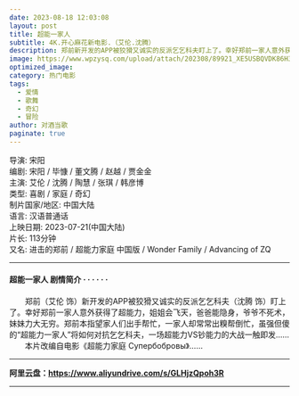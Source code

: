 ```yaml
---
date: 2023-08-18 12:03:08
layout: post
title: 超能一家人
subtitle: 4K.开心麻花新电影.（艾伦.沈腾）
description: 郑前新开发的APP被狡猾又诚实的反派乞乞科夫盯上了。幸好郑前一家人意外获得了超能力，姐姐会飞天，爸爸能隐身，爷爷不死术，妹妹力大无穷。郑前本指望家人们出手帮忙，一家人却常常出糗帮倒忙，虽强但傻的“超能力一家人”将如何对抗乞乞科夫，一场超能力VS钞能力的大战一触即发...
image: https://www.wpzysq.com/upload/attach/202308/89921_XE5USBQVDK86H3F._webp
optimized_image: 
category: 热门电影
tags:
  - 爱情
  - 歌舞
  - 奇幻
  - 冒险
author: 对酒当歌
paginate: true
---
```


导演: 宋阳  
编剧: 宋阳 / 毕慷 / 董文腾 / 赵越 / 贾金金  
主演: 艾伦 / 沈腾 / 陶慧 / 张琪 / 韩彦博  
类型: 喜剧 / 家庭 / 奇幻  
制片国家/地区: 中国大陆  
语言: 汉语普通话  
上映日期: 2023-07-21(中国大陆)  
片长: 113分钟  
又名: 进击的郑前 / 超能力家庭 中国版 / Wonder Family / Advancing of ZQ  

---

#### 超能一家人 剧情简介 · · · · · ·

　　郑前（艾伦 饰）新开发的APP被狡猾又诚实的反派乞乞科夫（沈腾 饰）盯上了。幸好郑前一家人意外获得了超能力，姐姐会飞天，爸爸能隐身，爷爷不死术，妹妹力大无穷。郑前本指望家人们出手帮忙，一家人却常常出糗帮倒忙，虽强但傻的“超能力一家人”将如何对抗乞乞科夫，一场超能力VS钞能力的大战一触即发……
　　本片改编自电影《超能力家庭 Супербобровы》……

---

**阿里云盘：<https://www.aliyundrive.com/s/GLHjzQpoh3R>**

---
